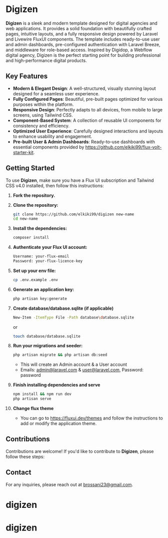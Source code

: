# Digizen

**Digizen** is a sleek and modern template designed for digital agencies and web applications. It provides a solid foundation with beautifully crafted pages, intuitive layouts, and a fully responsive design powered by Laravel and Livewire FluxUI components. The template includes ready-to-use user and admin dashboards, pre-configured authentication with Laravel Breeze, and middleware for role-based access. Inspired by Digidop, a Webflow digital agency, Digizen is the perfect starting point for building professional and high-performance digital products.




## Key Features

- **Modern & Elegant Design**: A well-structured, visually stunning layout designed for a seamless user experience.
- **Fully Configured Pages**: Beautiful, pre-built pages optimized for various purposes within the platform.
- **Responsive Design**: Perfectly adapts to all devices, from mobile to large screens, using Tailwind CSS.
- **Component-Based System**: A collection of reusable UI components for consistency and efficiency.
- **Optimized User Experience**: Carefully designed interactions and layouts to enhance usability and engagement.
- **Pre-built User & Admin Dashboards**: Ready-to-use dashboards with essential components provided by https://github.com/elkiki99/flux-volt-starter-kit.

## Getting Started

To use **Digizen**, make sure you have a Flux UI subscription and Tailwind CSS v4.0 installed, then follow this instructions:

1. **Fork the repository.**

2. **Clone the repository:**

    ```bash
    git clone https://github.com/elkiki99/digizen new-name
    cd new-name
    ```

3. **Install the dependencies:**

    ```bash
    composer install
    ```
        
4. **Authenticate your Flux UI account:**
      
    ```bash
    Username: your-flux-email
    Password: your-flux-licence-key
    ```
    
5. **Set up your env file:**
   
    ```bash
    cp .env.example .env
    ```

6. **Generate an application key:**

     ```bash
    php artisan key:generate
     ```

7. **Create database/database.sqlite (if applicable)**

     ```bash
    New-Item -ItemType File -Path database\database.sqlite
     ```
    or
     ```bash
    touch database/database.sqlite
     ```
    
8. **Run your migrations and seeder:**

    ```bash
    php artisan migrate && php artisan db:seed
    ```
    
    - This will create an Admin account & a User account
    - Emails: admin@laravel.com & user@laravel.com, Password: password

9. **Finish installing dependencies and serve**

    ```bash
    npm install && npm run dev
    php artisan serve
    ```
    
10. **Change flux theme**

    - You can go to https://fluxui.dev/themes and follow the instructions to add or modify the application theme.
      
## Contributions

Contributions are welcome! If you'd like to contribute to **Digizen**, please follow these steps:

## Contact

For any inquiries, please reach out at brossani23@gmail.com.
# digizen
# digizen
